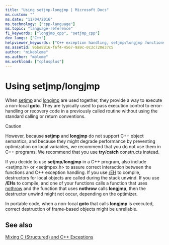 ```yaml
---
title: "Using setjmp-longjmp | Microsoft Docs"
ms.custom: ""
ms.date: "11/04/2016"
ms.technology: ["cpp-language"]
ms.topic: "language-reference"
f1_keywords: ["longjmp_cpp", "setjmp_cpp"]
dev_langs: ["C++"]
helpviewer_keywords: ["C++ exception handling, setjmp/longjmp functions", "setjmpex.h", "longjmp function in C++ programs", "setjmp.h", "setjmp function", "setjmp function, C++ programs"]
ms.assetid: 96be8816-f6f4-4567-9a9c-0c3c720e37c5
author: "mikeblome"
ms.author: "mblome"
ms.workload: ["cplusplus"]
---
```

# Using setjmp/longjmp
When [setjmp](../c-runtime-library/reference/setjmp.md) and [longjmp](../c-runtime-library/reference/longjmp.md) are used together, they provide a way to execute a non-local **goto**. They are typically used to pass execution control to error-handling or recovery code in a previously called routine without using the standard calling or return conventions.  
  
> [!CAUTION]
>  However, because **setjmp** and **longjmp** do not support C++ object semantics, and because they might degrade performance by preventing optimization on local variables, we recommend that you do not use them in C++ programs. We recommend that you use **try**/**catch** constructs instead.  
  
 If you decide to use **setjmp**/**longjmp** in a C++ program, also include \<setjmp.h> or \<setjmpex.h> to assure correct interaction between the functions and C++ exception handling. If you use [/EH](../build/reference/eh-exception-handling-model.md) to compile, destructors for local objects are called during the stack unwind. If you use **/EHs** to compile, and one of your functions calls a function that uses [nothrow](../cpp/nothrow-cpp.md) and the function that uses **nothrow** calls **longjmp**, then the destructor unwind might not occur, depending on the optimizer.  
  
 In portable code, when a non-local **goto** that calls **longjmp** is executed, correct destruction of frame-based objects might be unreliable.  
  
## See also  
 [Mixing C (Structured) and C++ Exceptions](../cpp/mixing-c-structured-and-cpp-exceptions.md)